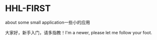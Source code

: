 # HHL-FIRST
about some small application一些小的应用

大家好，新手入门，请多指教！I'm a newer, please let me follow your foot.
